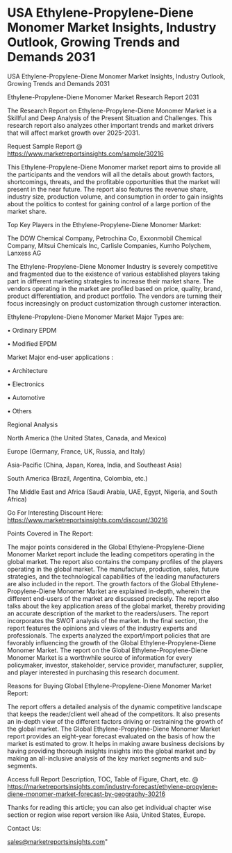 # USA Ethylene-Propylene-Diene Monomer Market Insights, Industry Outlook, Growing Trends and Demands 2031
USA Ethylene-Propylene-Diene Monomer Market Insights, Industry Outlook, Growing Trends and Demands 2031

Ethylene-Propylene-Diene Monomer Market Research Report 2031

The Research Report on Ethylene-Propylene-Diene Monomer Market is a Skillful and Deep Analysis of the Present Situation and Challenges. This research report also analyzes other important trends and market drivers that will affect market growth over 2025-2031.

Request Sample Report @ https://www.marketreportsinsights.com/sample/30216

This Ethylene-Propylene-Diene Monomer market report aims to provide all the participants and the vendors will all the details about growth factors, shortcomings, threats, and the profitable opportunities that the market will present in the near future. The report also features the revenue share, industry size, production volume, and consumption in order to gain insights about the politics to contest for gaining control of a large portion of the market share.

Top Key Players in the Ethylene-Propylene-Diene Monomer Market:

The DOW Chemical Company, Petrochina Co, Exxonmobil Chemical Company, Mitsui Chemicals Inc, Carlisle Companies, Kumho Polychem, Lanxess AG

The Ethylene-Propylene-Diene Monomer Industry is severely competitive and fragmented due to the existence of various established players taking part in different marketing strategies to increase their market share. The vendors operating in the market are profiled based on price, quality, brand, product differentiation, and product portfolio. The vendors are turning their focus increasingly on product customization through customer interaction.

Ethylene-Propylene-Diene Monomer Market Major Types are:

• Ordinary EPDM

• Modified EPDM

Market Major end-user applications :

• Architecture

• Electronics

• Automotive

• Others

Regional Analysis

North America (the United States, Canada, and Mexico)

Europe (Germany, France, UK, Russia, and Italy)

Asia-Pacific (China, Japan, Korea, India, and Southeast Asia)

South America (Brazil, Argentina, Colombia, etc.)

The Middle East and Africa (Saudi Arabia, UAE, Egypt, Nigeria, and South Africa)

Go For Interesting Discount Here: https://www.marketreportsinsights.com/discount/30216

Points Covered in The Report:

The major points considered in the Global Ethylene-Propylene-Diene Monomer Market report include the leading competitors operating in the global market.
The report also contains the company profiles of the players operating in the global market.
The manufacture, production, sales, future strategies, and the technological capabilities of the leading manufacturers are also included in the report.
The growth factors of the Global Ethylene-Propylene-Diene Monomer Market are explained in-depth, wherein the different end-users of the market are discussed precisely.
The report also talks about the key application areas of the global market, thereby providing an accurate description of the market to the readers/users.
The report incorporates the SWOT analysis of the market. In the final section, the report features the opinions and views of the industry experts and professionals. The experts analyzed the export/import policies that are favorably influencing the growth of the Global Ethylene-Propylene-Diene Monomer Market.
The report on the Global Ethylene-Propylene-Diene Monomer Market is a worthwhile source of information for every policymaker, investor, stakeholder, service provider, manufacturer, supplier, and player interested in purchasing this research document.

Reasons for Buying Global Ethylene-Propylene-Diene Monomer Market Report:

The report offers a detailed analysis of the dynamic competitive landscape that keeps the reader/client well ahead of the competitors.
It also presents an in-depth view of the different factors driving or restraining the growth of the global market.
The Global Ethylene-Propylene-Diene Monomer Market report provides an eight-year forecast evaluated on the basis of how the market is estimated to grow.
It helps in making aware business decisions by having providing thorough insights insights into the global market and by making an all-inclusive analysis of the key market segments and sub-segments.

Access full Report Description, TOC, Table of Figure, Chart, etc. @ https://marketreportsinsights.com/industry-forecast/ethylene-propylene-diene-monomer-market-forecast-by-geography-30216

Thanks for reading this article; you can also get individual chapter wise section or region wise report version like Asia, United States, Europe.

Contact Us:

sales@marketreportsinsights.com"
